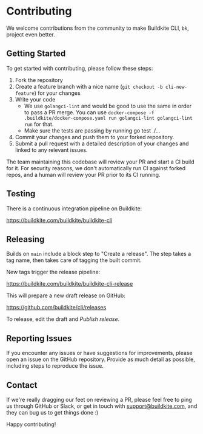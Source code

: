 # Contributing

We welcome contributions from the community to make Buildkite CLI, `bk`, project even better.

## Getting Started

To get started with contributing, please follow these steps:

1. Fork the repository 
2. Create a feature branch with a nice name (`git checkout -b cli-new-feature`) for your changes
3. Write your code
    * We use `golangci-lint` and would be good to use the same in order to pass a PR merge. You can use `docker-compose -f .buildkite/docker-compose.yaml run golangci-lint golangci-lint run` for that. 
    * Make sure the tests are passing by running go test ./...
5. Commit your changes and push them to your forked repository.
7. Submit a pull request with a detailed description of your changes and linked to any relevant issues.

The team maintaining this codebase will review your PR and start a CI build for it. For security reasons, we don't automatically run CI against forked repos, and a human will review your PR prior to its CI running.

## Testing

There is a continuous integration pipeline on Buildkite:

https://buildkite.com/buildkite/buildkite-cli

## Releasing

Builds on `main` include a block step to "Create a release". The step takes a tag name, then takes care of tagging the built commit.

New tags trigger the release pipeline:

https://buildkite.com/buildkite/buildkite-cli-release

This will prepare a new draft release on GitHub:

https://github.com/buildkite/cli/releases

To release, edit the draft and _Publish release_.

## Reporting Issues

If you encounter any issues or have suggestions for improvements, please open an issue on the GitHub repository. Provide as much detail as possible, including steps to reproduce the issue.

## Contact

If we're really dragging our feet on reviewing a PR, please feel free to ping us through GitHub or Slack, or get in touch with [support@buildkite.com](mailto:support@buildkite.com), and they can bug us to get things done :) 

Happy contributing!
